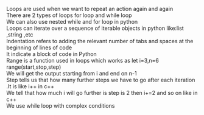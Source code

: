 Loops are used when we want to repeat an action again and again
<br>
There are 2 types of loops for loop and while loop
<br>
We can also use nested while and for loop in python
<br>
Loops can iterate over a sequence of iterable objects in python like:list ,string ,etc
<br>
Indentation refers to adding the relevant number of tabs and spaces at the beginning of lines of code 
<br>
It indicate a block of code in Python
<br>
Range is a function used in loops which works as let i=3,n=6 range(start,stop,step)
<br>
We will get the output starting from i and end on n-1
<br>
Step tells us that how many further steps we have to go after each iteration .It is like i++ in c++
<br>
We tell that how much i will go further is step is 2 then i+=2 and so on like in c++
<br>
We use while loop with complex conditions
<br>
